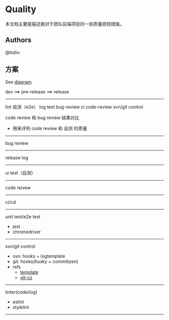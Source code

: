 # Quality

本文档主要是描述我对于团队前端项目的一些质量把控措施。

## Authors

@bqliu

## 方案

See [diagram](https://www.processon.com/diagraming/5c3bee64e4b0fa03ce97b1fd).

dev          ==> pre-release  ==> release
----             ----             ----
lint             自测（e2e）       log 
test                              bug-review
ci
code-review
svn/git control

code review 和 bug review 结果对比
  - 用来评判 code review 和 自测 的质量
- --------------------------------------
bug review
- --------------------------------------
release log
- --------------------------------------
ui test（自测）
- --------------------------------------
code reivew
- --------------------------------------
ci/cd
- --------------------------------------
unit test/e2e test
  - jest
  - chromedriver
- --------------------------------------
svn/git control
  - svn: hooks + logtemplate
  - git: hooks(husky + commitizen)
  - refs
    - [template](https://jingyan.baidu.com/article/e5c39bf5ed822d39d6603378.html)
    - [git-cz](https://github.com/commitizen/cz-cli)
- --------------------------------------
linter(code/log)
  - eslint
  - stylelint
- --------------------------------------
